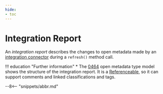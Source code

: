 ```yaml
---
hide:
- toc
---
```

<!-- SPDX-License-Identifier: CC-BY-4.0 -->
<!-- Copyright Contributors to the ODPi Egeria project. -->


# Integration Report

An *integration report* describes the changes to open metadata made by an [integration connector](/concepts/integration-connector) during a `refresh()` method call.


!!! education "Further information"
    * The [0464](/types/4/0464-Dynamic-Integration-Groups) open metadata type model shows the structure of the integration report. It is a [Referenceable](/types/0/0010-Base-Model/#referenceable), so it can support comments and linked classifications and tags.


--8<-- "snippets/abbr.md"
